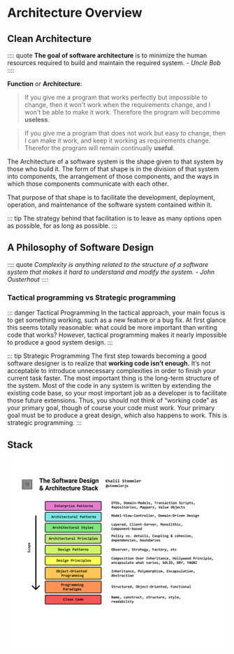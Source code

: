 # Architecture Overview

## Clean Architecture
:::: quote
**The goal of software architecture** is to minimize the human resources required to build and maintain the required system. - *Uncle Bob*
::::

**Function** or **Architecture**:

> If you give me a program that works perfectly but impossible to change, then it won't work when the requirements change, and I won't be able to make it work. Therefore the program will becomme **useless**.

> If you give me a program that does not work but easy to change, then I can make it work, and keep it working as requirements change. Therefor the program will remain continually **useful**.

The Architecture of a software system is the shape given to that system by those who build it. The form of that shape is in the division of that system into components, the arrangement of those components, and the ways in which those components communicate with each other.

That purpose of that shape is to facilitate the development, deployment, operation, and maintenance of the software system contained within it.

::: tip
The strategy behind that facilitation is to leave as many options open as possible, for as long as possible.
:::

## A Philosophy of Software Design
:::: quote
*Complexity is anything related to the structure of a software system that makes it hard to understand and modify the system.* - *John Ousterhout*
::::

### Tactical programming vs Strategic programming

::: danger Tactical Programming
In the tactical approach, your main focus is to get something working, such as a new feature or a bug fix. At first glance this seems totally reasonable: what could be more important than writing code that works? However, tactical programming makes it nearly impossible to produce a good system design.
:::

::: tip Strategic Programming
The first step towards becoming a good software designer is to realize that **working code isn’t enough.** It’s not acceptable to introduce unnecessary complexities in order to finish your current task faster. The most important thing is the long-term structure of the system. Most of the code in any system is written by extending the existing code base, so your most important job as a developer is to facilitate those future extensions. Thus, you should not think of “working code” as your primary goal, though of course your code must work. Your primary goal must be to produce a great design, which also happens to work. This is strategic programming.
:::


## Stack
![architecture-stack](./img/architecture-stack.png)


